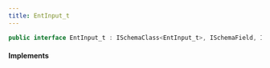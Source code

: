 ```yaml
---
title: EntInput_t
---
```


```csharp
public interface EntInput_t : ISchemaClass<EntInput_t>, ISchemaField, ISchemaClass, INativeHandle
```

#### Implements

